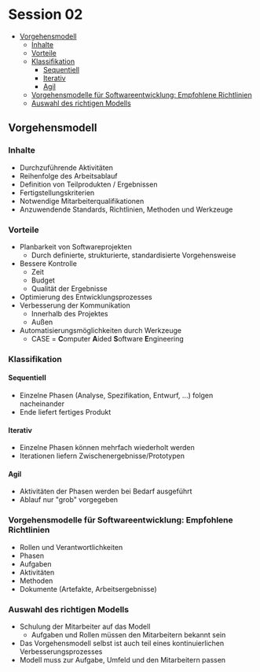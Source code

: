 # Session 02

<!-- toc orderedList:0 depthFrom:2 depthTo:6 -->

* [Vorgehensmodell](#vorgehensmodell)
  * [Inhalte](#inhalte)
  * [Vorteile](#vorteile)
  * [Klassifikation](#klassifikation)
    * [Sequentiell](#sequentiell)
    * [Iterativ](#iterativ)
    * [Agil](#agil)
  * [Vorgehensmodelle für Softwareentwicklung: Empfohlene Richtlinien](#vorgehensmodelle-für-softwareentwicklung-empfohlene-richtlinien)
  * [Auswahl des richtigen Modells](#auswahl-des-richtigen-modells)

<!-- tocstop -->

## Vorgehensmodell
### Inhalte
* Durchzuführende Aktivitäten
* Reihenfolge des Arbeitsablauf
* Definition von Teilprodukten / Ergebnissen
* Fertigstellungskriterien
* Notwendige Mitarbeiterqualifikationen
* Anzuwendende Standards, Richtlinien, Methoden und Werkzeuge

### Vorteile
* Planbarkeit von Softwareprojekten
  * Durch definierte, strukturierte, standardisierte Vorgehensweise
* Bessere Kontrolle
  * Zeit
  * Budget
  * Qualität der Ergebnisse
* Optimierung des Entwicklungsprozesses
* Verbesserung der Kommunikation
  * Innerhalb des Projektes
  * Außen
* Automatisierungsmöglichkeiten durch Werkzeuge
  * CASE = **C**omputer **A**ided **S**oftware **E**ngineering

### Klassifikation
#### Sequentiell
* Einzelne Phasen (Analyse, Spezifikation, Entwurf, ...) folgen nacheinander
* Ende liefert fertiges Produkt

#### Iterativ
* Einzelne Phasen können mehrfach wiederholt werden
* Iterationen liefern Zwischenergebnisse/Prototypen

#### Agil
* Aktivitäten der Phasen werden bei Bedarf ausgeführt
* Ablauf nur "grob" vorgegeben

### Vorgehensmodelle für Softwareentwicklung: Empfohlene Richtlinien
* Rollen und Verantwortlichkeiten
* Phasen
* Aufgaben
* Aktivitäten
* Methoden
* Dokumente (Artefakte, Arbeitsergebnisse)

### Auswahl des richtigen Modells
* Schulung der Mitarbeiter auf das Modell
  * Aufgaben und Rollen müssen den Mitarbeitern bekannt sein
* Das Vorgehensmodell selbst ist auch teil eines kontinuierlichen Verbesserungsprozesses
* Modell muss zur Aufgabe, Umfeld und den Mitarbeitern passen
